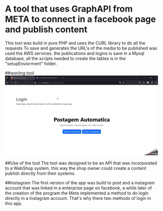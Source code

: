 # A tool that uses GraphAPI from META to connect in a facebook page and publish content

This tool was build in pure PHP and uses the CURL library to do all the requests
To save and generates the URL's of the media to be published was used the AWS services.
the publications and logins is save in a Mysql database, all the scripts needed to create the tables is in the "setupEnviorment" folder.

##worling tool
![tool working](2024-10-28_20h53_56.gif)

##Use of the tool 
The tool was designed to be an API that was incorporated to a WebShop system, this way the shop owner could create a content publish directly from their systems.


##Instagram 
The first version of the app was build to post and a instagram account that was linked in a enterprise page on facebook, a while later of the creation of the program the Meta implemented a method to do login directly in a Instagram account. 
That's why there two methods of login in this app.